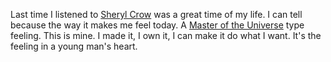 Last time I listened to <a href="https://en.wikipedia.org/wiki/Sheryl_Crow">Sheryl Crow</a> was a great time of my life. I can tell because the way it makes me feel today. A <a href="https://en.wikipedia.org/wiki/The_Bonfire_of_the_Vanities">Master of the Universe</a> type feeling. This is mine. I made it, I own it, I can make it do what I want. It's the feeling in a young man's heart. 
